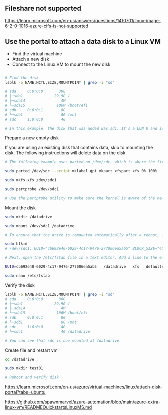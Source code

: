 
## Fileshare not supported

https://learn.microsoft.com/en-us/answers/questions/1410701/linux-image-6-2-0-1016-azure-cifs-is-not-supported

## Use the portal to attach a data disk to a Linux VM

* Find the virtual machine
* Attach a new disk
* Connect to the Linux VM to mount the new disk

```bash

# Find the disk
lsblk -o NAME,HCTL,SIZE,MOUNTPOINT | grep -i "sd"

# sda     0:0:0:0       30G
# ├─sda1              29.9G /
# ├─sda14                4M
# └─sda15              106M /boot/efi
# sdb     0:0:0:1        8G
# └─sdb1                 8G /mnt
# sdc     1:0:0:0        4G

# In this example, the disk that was added was sdc. It's a LUN 0 and is 4GB.

```
Prepare a new empty disk

If you are using an existing disk that contains data, skip to mounting the disk. The following instructions will delete data on the disk.

```bash
# The following example uses parted on /dev/sdc, which is where the first data disk will typically be on most VMs. Replace sdc with the correct option for your disk. 

sudo parted /dev/sdc --script mklabel gpt mkpart xfspart xfs 0% 100%

sudo mkfs.xfs /dev/sdc1

sudo partprobe /dev/sdc1

# Use the partprobe utility to make sure the kernel is aware of the new partition and filesystem. 


```
Mount the disk

```bash
sudo mkdir /datadrive

sudo mount /dev/sdc1 /datadrive

# To ensure that the drive is remounted automatically after a reboot, it must be added to the /etc/fstab file. It's also highly recommended that the UUID (Universally Unique Identifier) is used in /etc/fstab to refer to the drive rather than just the device name (such as, /dev/sdc1).

sudo blkid
# /dev/sdc1: UUID="cb692e40-6029-4c17-9476-277006ea5ab5" BLOCK_SIZE="4096" TYPE="xfs" PARTLABEL="xfspart" PARTUUID="2b7e9afb-4126-478f-820d-37a9e9d755ca"

# Next, open the /etc/fstab file in a text editor. Add a line to the end of the file, using the UUID value for the /dev/sdc1 device that was created in the previous steps, and the mountpoint of /datadrive. Using the example from this article, the new line would look like the following:

UUID=cb692e40-6029-4c17-9476-277006ea5ab5   /datadrive   xfs   defaults,nofail   1   2

sudo nano /etc/fstab

```
Verify the disk

```bash
lsblk -o NAME,HCTL,SIZE,MOUNTPOINT | grep -i "sd"
# sda     0:0:0:0       30G
# ├─sda1              29.9G /
# ├─sda14                4M
# └─sda15              106M /boot/efi
# sdb     0:0:0:1        8G
# └─sdb1                 8G /mnt
# sdc     1:0:0:0        4G
# └─sdc1                 4G /datadrive

# You can see that sdc is now mounted at /datadrive.

```

Create file and restart vm
```bash
cd /datadrive

sudo mkdir test01

# Reboot and verify disk

```
https://learn.microsoft.com/en-us/azure/virtual-machines/linux/attach-disk-portal?tabs=ubuntu

https://github.com/spawnmarvel/azure-automation/blob/main/azure-extra-linux-vm/READMEQuickstartsLinuxMS.md